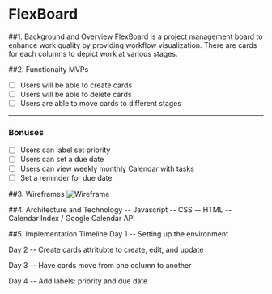 # FlexBoard

##1. Background and Overview
FlexBoard is a project management board to enhance work quality by providing workflow visualization. There are cards for each columns to depict work at various stages.

##2. Functionaity MVPs
- [ ] Users will be able to create cards
- [ ] Users will be able to delete cards
- [ ] Users are able to move cards to different stages

----
### Bonuses
- [ ] Users can label set priority
- [ ] Users can set a due date
- [ ] Users can view weekly monthly Calendar with tasks
- [ ] Set a reminder for due date

##3. Wireframes
![Wireframe](https://i.imgur.com/ulTSfFK.png)

##4. Architecture and Technology
  -- Javascript
  -- CSS
  -- HTML
  -- Calendar Index / Google Calendar API

##5. Implementation Timeline
Day 1
  -- Setting up the environment

Day 2
  -- Create cards attritubte to create, edit, and update

Day 3
  -- Have cards move from one column to another

Day 4
  -- Add labels: priority and due date
